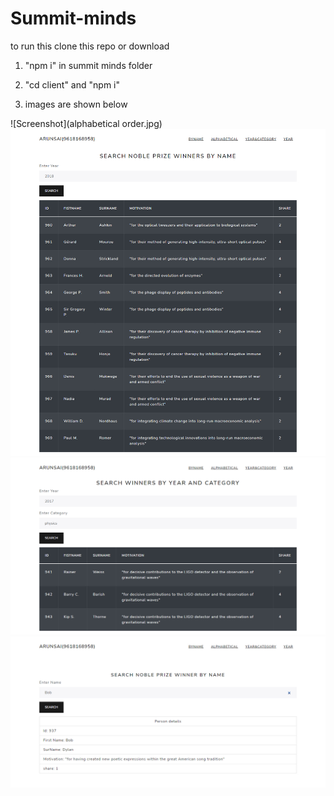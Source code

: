 # Summit-minds

to run this clone this repo or download
1. "npm i" in summit minds folder
2. "cd client" and "npm i"

3. images are shown below 

![Screenshot](alphabetical order.jpg)
![Screenshot](byYear.jpg)
![Screenshot](year&category.jpg)
![Screenshot](byname.jpg)
